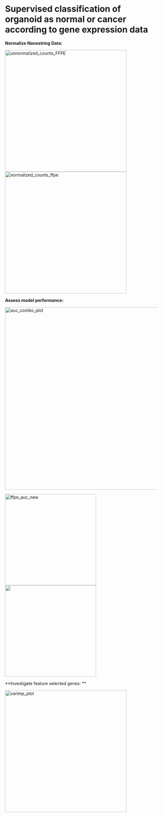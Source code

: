 
# Supervised classification of organoid as normal or cancer according to gene expression data


**Normalize Nanostring Data:**

<img src="https://github.com/user-attachments/assets/848804ee-a5f3-480c-8cf0-5838bb71984b" alt="unnormalized_counts_FFPE" width="400"/>  <img src="https://github.com/user-attachments/assets/a3cc67c7-9474-4014-9f1e-3c10ccc52a1a" alt="normalized_counts_ffpe" width="400"/>


**Assess model performance:**

<img src="https://github.com/user-attachments/assets/5607b00b-590d-46ba-b5a2-2cd06ee54084" alt="auc_combo_plot" width="600"/> 

<img src="https://github.com/user-attachments/assets/f9c29694-b828-4e1c-8746-3515d9737411" alt="ffpe_auc_new" width="300"/>  <img src="https://github.com/user-attachments/assets/8a0fbfb8-1f8c-4d0b-94d8-56871dfd0bad" width="300"/> 


**Investigate feature selected genes:
**

<img src="https://github.com/user-attachments/assets/e1aa31c1-84ca-43ea-b164-abf82b94f705" alt="varimp_plot" width="400"/> 


